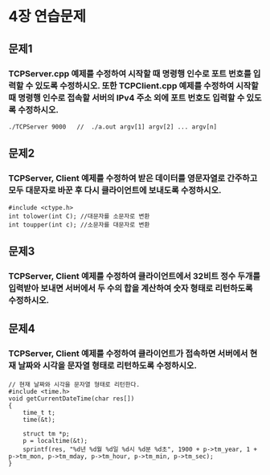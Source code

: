 # 4장 연습문제

## 문제1
### TCPServer.cpp 예제를 수정하여 시작할 때 명령행 인수로 포트 번호를 입력할 수 있도록 수정하시오. 또한 TCPClient.cpp 예제를 수정하여 시작할 때 명령행 인수로 접속할 서버의 IPv4 주소 외에 포트 번호도 입력할 수 있도록 수정하시오.

    ./TCPServer 9000   //  ./a.out argv[1] argv[2] ... argv[n]
    
## 문제2
### TCPServer, Client 예제를 수정하여 받은 데이터를 영문자열로 간주하고 모두 대문자로 바꾼 후 다시 클라이언트에 보내도록 수정하시오.

    #include <ctype.h>
    int tolower(int C); //대문자를 소문자로 변환
    int toupper(int c); //소문자를 대문자로 변환
    
## 문제3
### TCPServer, Client 예제를 수정하여 클라이언트에서 32비트 정수 두개를 입력받아 보내면 서버에서 두 수의 합을 계산하여 숫자 형태로 리턴하도록 수정하시오.

## 문제4
### TCPServer, Client 예제를 수정하여 클라이언트가 접속하면 서버에서 현재 날짜와 시각을 문자열 형태로 리턴하도록 수정하시오.

    // 현재 날짜와 시각을 문자열 형태로 리턴한다.
    #include <time.h>
    void getCurrentDateTime(char res[])
    {
	    time_t t;
	    time(&t);

	    struct tm *p;
	    p = localtime(&t);
	    sprintf(res, "%d년 %d월 %d일 %d시 %d분 %d초", 1900 + p->tm_year, 1 + p->tm_mon, p->tm_mday, p->tm_hour, p->tm_min, p->tm_sec);
    }








